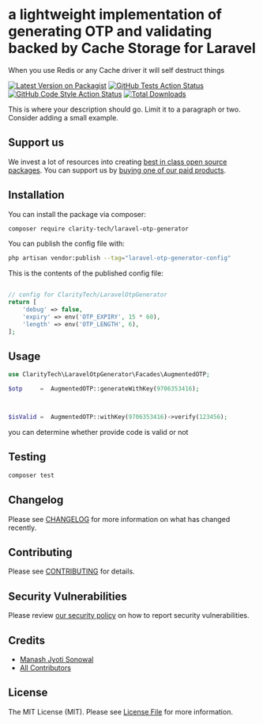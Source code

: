 # a lightweight implementation of generating OTP and validating backed by Cache Storage for Laravel

When you use Redis or any Cache driver it will self destruct things

[![Latest Version on Packagist](https://img.shields.io/packagist/v/clarity-tech/laravel-otp-generator.svg?style=flat-square)](https://packagist.org/packages/clarity-tech/laravel-otp-generator)
[![GitHub Tests Action Status](https://img.shields.io/github/workflow/status/clarity-tech/laravel-otp-generator/run-tests?label=tests)](https://github.com/clarity-tech/laravel-otp-generator/actions?query=workflow%3Arun-tests+branch%3Amain)
[![GitHub Code Style Action Status](https://img.shields.io/github/workflow/status/clarity-tech/laravel-otp-generator/Check%20&%20fix%20styling?label=code%20style)](https://github.com/clarity-tech/laravel-otp-generator/actions?query=workflow%3A"Check+%26+fix+styling"+branch%3Amain)
[![Total Downloads](https://img.shields.io/packagist/dt/clarity-tech/laravel-otp-generator.svg?style=flat-square)](https://packagist.org/packages/clarity-tech/laravel-otp-generator)

This is where your description should go. Limit it to a paragraph or two. Consider adding a small example.

## Support us

We invest a lot of resources into creating [best in class open source packages](https://claritytech.io). You can support us by [buying one of our paid products](https://claritytech.io).

## Installation

You can install the package via composer:

```bash
composer require clarity-tech/laravel-otp-generator
```

You can publish the config file with:

```bash
php artisan vendor:publish --tag="laravel-otp-generator-config"
```

This is the contents of the published config file:

```php

// config for ClarityTech/LaravelOtpGenerator
return [
    'debug' => false,
    'expiry' => env('OTP_EXPIRY', 15 * 60),
    'length' => env('OTP_LENGTH', 6),
];

```


## Usage

```php
use ClarityTech\LaravelOtpGenerator\Facades\AugmentedOTP;

$otp     =  AugmentedOTP::generateWithKey(9706353416);



$isValid =  AugmentedOTP::withKey(9706353416)->verify(123456);
```

you can determine whether provide code is valid or not


## Testing

```bash
composer test
```

## Changelog

Please see [CHANGELOG](CHANGELOG.md) for more information on what has changed recently.

## Contributing

Please see [CONTRIBUTING](CONTRIBUTING.md) for details.

## Security Vulnerabilities

Please review [our security policy](../../security/policy) on how to report security vulnerabilities.

## Credits

- [Manash Jyoti Sonowal](https://github.com/msonowal)
- [All Contributors](../../contributors)

## License

The MIT License (MIT). Please see [License File](LICENSE.md) for more information.
